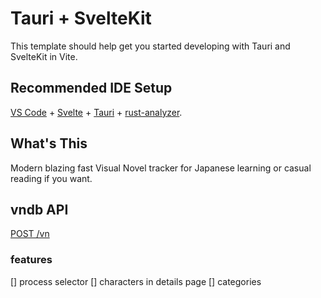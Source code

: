 # Tauri + SvelteKit

This template should help get you started developing with Tauri and SvelteKit in Vite.

## Recommended IDE Setup

[VS Code](https://code.visualstudio.com/) + [Svelte](https://marketplace.visualstudio.com/items?itemName=svelte.svelte-vscode) + [Tauri](https://marketplace.visualstudio.com/items?itemName=tauri-apps.tauri-vscode) + [rust-analyzer](https://marketplace.visualstudio.com/items?itemName=rust-lang.rust-analyzer).

## What's This
Modern blazing fast Visual Novel tracker for Japanese learning or casual reading if you want.

## vndb API

[POST /vn](https://api.vndb.org/kana#post-vn)

### features
[] process selector
[] characters in details page
[] categories
